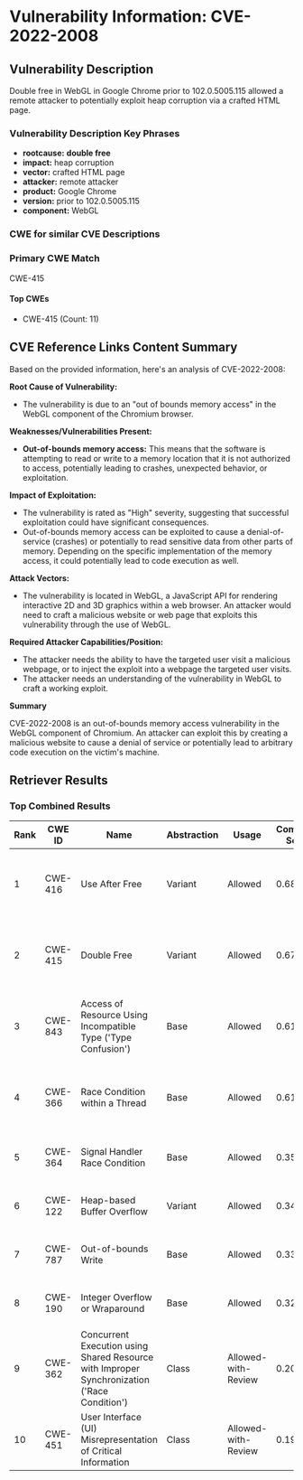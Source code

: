# Vulnerability Information: CVE-2022-2008

## Vulnerability Description
Double free in WebGL in Google Chrome prior to 102.0.5005.115 allowed a remote attacker to potentially exploit heap corruption via a crafted HTML page.

### Vulnerability Description Key Phrases
- **rootcause:** **double free**
- **impact:** heap corruption
- **vector:** crafted HTML page
- **attacker:** remote attacker
- **product:** Google Chrome
- **version:** prior to 102.0.5005.115
- **component:** WebGL

### CWE for similar CVE Descriptions
### Primary CWE Match
CWE-415

#### Top CWEs
- CWE-415 (Count: 11)

## CVE Reference Links Content Summary
Based on the provided information, here's an analysis of CVE-2022-2008:

**Root Cause of Vulnerability:**

*   The vulnerability is due to an "out of bounds memory access" in the WebGL component of the Chromium browser.

**Weaknesses/Vulnerabilities Present:**

*   **Out-of-bounds memory access:** This means that the software is attempting to read or write to a memory location that it is not authorized to access, potentially leading to crashes, unexpected behavior, or exploitation.

**Impact of Exploitation:**

*   The vulnerability is rated as "High" severity, suggesting that successful exploitation could have significant consequences.
*   Out-of-bounds memory access can be exploited to cause a denial-of-service (crashes) or potentially to read sensitive data from other parts of memory. Depending on the specific implementation of the memory access, it could potentially lead to code execution as well.

**Attack Vectors:**

*   The vulnerability is located in WebGL, a JavaScript API for rendering interactive 2D and 3D graphics within a web browser. An attacker would need to craft a malicious website or web page that exploits this vulnerability through the use of WebGL.

**Required Attacker Capabilities/Position:**

*   The attacker needs the ability to have the targeted user visit a malicious webpage, or to inject the exploit into a webpage the targeted user visits.
*   The attacker needs an understanding of the vulnerability in WebGL to craft a working exploit.

**Summary**

CVE-2022-2008 is an out-of-bounds memory access vulnerability in the WebGL component of Chromium. An attacker can exploit this by creating a malicious website to cause a denial of service or potentially lead to arbitrary code execution on the victim's machine.

## Retriever Results

### Top Combined Results

| Rank | CWE ID | Name | Abstraction | Usage | Combined Score | Retrievers | Individual Scores |
|------|--------|------|-------------|-------|---------------|------------|-------------------|
| 1 | CWE-416 | Use After Free | Variant | Allowed | 0.6884 | dense, sparse, graph | dense: 0.630, sparse: 0.241, graph: 0.819 |
| 2 | CWE-415 | Double Free | Variant | Allowed | 0.6791 | dense, sparse, graph | dense: 0.613, sparse: 0.240, graph: 0.816 |
| 3 | CWE-843 | Access of Resource Using Incompatible Type ('Type Confusion') | Base | Allowed | 0.6178 | dense, sparse, graph | dense: 0.526, sparse: 0.188, graph: 0.690 |
| 4 | CWE-366 | Race Condition within a Thread | Base | Allowed | 0.6148 | dense, sparse, graph | dense: 0.573, sparse: 0.194, graph: 0.607 |
| 5 | CWE-364 | Signal Handler Race Condition | Base | Allowed | 0.3508 | sparse, graph | sparse: 0.120, graph: 0.789 |
| 6 | CWE-122 | Heap-based Buffer Overflow | Variant | Allowed | 0.3447 | dense, sparse | dense: 0.554, sparse: 0.168 |
| 7 | CWE-787 | Out-of-bounds Write | Base | Allowed | 0.3310 | dense, sparse | dense: 0.511, sparse: 0.132 |
| 8 | CWE-190 | Integer Overflow or Wraparound | Base | Allowed | 0.3295 | dense, sparse | dense: 0.518, sparse: 0.123 |
| 9 | CWE-362 | Concurrent Execution using Shared Resource with Improper Synchronization ('Race Condition') | Class | Allowed-with-Review | 0.2043 | dense, sparse | dense: 0.513, sparse: 0.159 |
| 10 | CWE-451 | User Interface (UI) Misrepresentation of Critical Information | Class | Allowed-with-Review | 0.1948 | dense, sparse | dense: 0.521, sparse: 0.124 |

